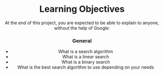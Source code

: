 <header>
<h1><b>Learning Objectives</b></h1>
<p>At the end of this project, you are expected to be able to explain to anyone, without the help of Google:</p>
<h3><b>General</b></h3>
<ul>
<li>What is a search algorithm</li>
<li>What is a linear search</li>
<li>What is a binary search</li>
<li>What is the best search algorithm to use depending on your needs</li>
</ul>
</header>
